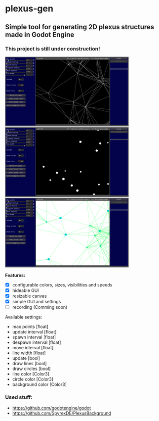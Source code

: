 # plexus-gen
## Simple tool for generating 2D plexus structures made in Godot Engine
### This project is still under construction!

<p float="left">
<img src="https://raw.githubusercontent.com/Wolfyxon/plexus-gen/main/github/img/screenshot1.png" width="400px"> <img src="https://raw.githubusercontent.com/Wolfyxon/plexus-gen/main/github/img/screenshot2.png" width="400px"> <img src="https://raw.githubusercontent.com/Wolfyxon/plexus-gen/main/github/img/screenshot3.png" width="400px">
</p>


**Features:**
- [x] configurable colors, sizes, visibilities and speeds
- [x] hideable GUI
- [x] resizable canvas 
- [x] simple GUI and settings
- [ ] recording (Comming soon)

Available settings:
- max points [float]
- update interval [float]
- spawn interval [float]
- despawn interval [float]
- move interval [float]
- line width [float]
- update [bool]
- draw lines [bool]
- draw circles [bool]
- line color [Color3]
- circle color [Color3]
- background color [Color3]

### Used stuff:
- https://github.com/godotengine/godot
- https://github.com/SpyrexDE/PlexusBackground
